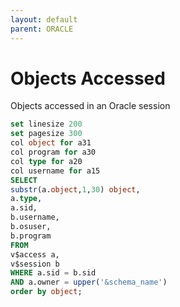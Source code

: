 ```yaml
---
layout: default
parent: ORACLE
---
```


# Objects Accessed

Objects accessed in an Oracle session

```sql
set linesize 200
set pagesize 300
col object for a31
col program for a30
col type for a20
col username for a15
SELECT
substr(a.object,1,30) object,
a.type,
a.sid,
b.username,
b.osuser,
b.program
FROM
v$access a,
v$session b
WHERE a.sid = b.sid
AND a.owner = upper('&schema_name')
order by object;
```
